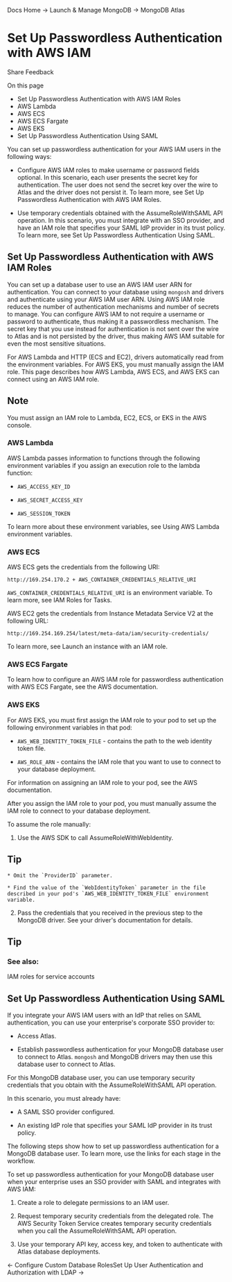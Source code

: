 Docs Home → Launch & Manage MongoDB → MongoDB Atlas

# Set Up Passwordless Authentication with AWS IAM

Share Feedback

On this page

  * Set Up Passwordless Authentication with AWS IAM Roles
  * AWS Lambda
  * AWS ECS
  * AWS ECS Fargate
  * AWS EKS
  * Set Up Passwordless Authentication Using SAML

You can set up passwordless authentication for your AWS IAM users in the
following ways:

  * Configure AWS IAM roles to make username or password fields optional. In this scenario, each user presents the secret key for authentication. The user does not send the secret key over the wire to Atlas and the driver does not persist it. To learn more, see Set Up Passwordless Authentication with AWS IAM Roles.

  * Use temporary credentials obtained with the AssumeRoleWithSAML API operation. In this scenario, you must integrate with an SSO provider, and have an IAM role that specifies your SAML IdP provider in its trust policy. To learn more, see Set Up Passwordless Authentication Using SAML.

## Set Up Passwordless Authentication with AWS IAM Roles

You can set up a database user to use an AWS IAM user ARN for authentication.
You can connect to your database using `mongosh` and drivers and authenticate
using your AWS IAM user ARN. Using AWS IAM role reduces the number of
authentication mechanisms and number of secrets to manage. You can configure
AWS IAM to not require a username or password to authenticate, thus making it
a passwordless mechanism. The secret key that you use instead for
authentication is not sent over the wire to Atlas and is not persisted by the
driver, thus making AWS IAM suitable for even the most sensitive situations.

For AWS Lambda and HTTP (ECS and EC2), drivers automatically read from the
environment variables. For AWS EKS, you must manually assign the IAM role.
This page describes how AWS Lambda, AWS ECS, and AWS EKS can connect using an
AWS IAM role.

## Note

You must assign an IAM role to Lambda, EC2, ECS, or EKS in the AWS console.

### AWS Lambda

AWS Lambda passes information to functions through the following environment
variables if you assign an execution role to the lambda function:

  * `AWS_ACCESS_KEY_ID`

  * `AWS_SECRET_ACCESS_KEY`

  * `AWS_SESSION_TOKEN`

To learn more about these environment variables, see Using AWS Lambda
environment variables.

### AWS ECS

AWS ECS gets the credentials from the following URI:

    
    
    http://169.254.170.2 + AWS_CONTAINER_CREDENTIALS_RELATIVE_URI  
      
  
`AWS_CONTAINER_CREDENTIALS_RELATIVE_URI` is an environment variable. To learn
more, see IAM Roles for Tasks.

AWS EC2 gets the credentials from Instance Metadata Service V2 at the
following URL:

    
    
    http://169.254.169.254/latest/meta-data/iam/security-credentials/  
      
  
To learn more, see Launch an instance with an IAM role.

### AWS ECS Fargate

To learn how to configure an AWS IAM role for passwordless authentication with
AWS ECS Fargate, see the AWS documentation.

### AWS EKS

For AWS EKS, you must first assign the IAM role to your pod to set up the
following environment variables in that pod:

  * `AWS_WEB_IDENTITY_TOKEN_FILE` \- contains the path to the web identity token file.

  * `AWS_ROLE_ARN` \- contains the IAM role that you want to use to connect to your database deployment.

For information on assigning an IAM role to your pod, see the AWS
documentation.

After you assign the IAM role to your pod, you must manually assume the IAM
role to connect to your database deployment.

To assume the role manually:

  1. Use the AWS SDK to call AssumeRoleWithWebIdentity.

## Tip

    * Omit the `ProviderID` parameter.

    * Find the value of the `WebIdentityToken` parameter in the file described in your pod's `AWS_WEB_IDENTITY_TOKEN_FILE` environment variable.

  2. Pass the credentials that you received in the previous step to the MongoDB driver. See your driver's documentation for details.

## Tip

### See also:

IAM roles for service accounts

## Set Up Passwordless Authentication Using SAML

If you integrate your AWS IAM users with an IdP that relies on SAML
authentication, you can use your enterprise's corporate SSO provider to:

  * Access Atlas.

  * Establish passwordless authentication for your MongoDB database user to connect to Atlas. `mongosh` and MongoDB drivers may then use this database user to connect to Atlas.

For this MongoDB database user, you can use temporary security credentials
that you obtain with the AssumeRoleWithSAML API operation.

In this scenario, you must already have:

  * A SAML SSO provider configured.

  * An existing IdP role that specifies your SAML IdP provider in its trust policy.

The following steps show how to set up passwordless authentication for a
MongoDB database user. To learn more, use the links for each stage in the
workflow.

To set up passwordless authentication for your MongoDB database user when your
enterprise uses an SSO provider with SAML and integrates with AWS IAM:

  1. Create a role to delegate permissions to an IAM user.

  2. Request temporary security credentials from the delegated role. The AWS Security Token Service creates temporary security credentials when you call the AssumeRoleWithSAML API operation.

  3. Use your temporary API key, access key, and token to authenticate with Atlas database deployments.

← Configure Custom Database RolesSet Up User Authentication and Authorization
with LDAP →

